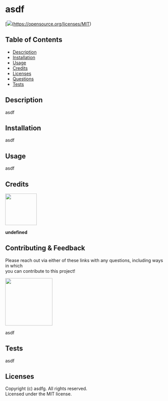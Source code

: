 # asdf
  [<img src="https://img.shields.io/badge/License-MIT-yellow.svg"/>(https://opensource.org/licenses/MIT)

  ## Table of Contents
  - [Description](#description)
  - [Installation](#installation)
  - [Usage](#usage)
  - [Credits](#credits)
  - [Licenses](#licenses)
  - [Questions](#questions)
  - [Tests](#tests)

  ## Description
  asdf

  ## Installation
  asdf

  ## Usage
  asdf

  ## Credits
  [<img src="https://github.com/undefined.png?" width="100"/>](https://github.com/undefined)  

  **undefined**

  ## Contributing & Feedback 

  Please reach out via either of these links with any questions, including ways in which  
  you can contribute to this project!

  [<img src="https://github.com/asdf.png?" width="150"/>](https://github.com/asdf)  
  
  asdf

  ## Tests
  asdf

  ## Licenses
  
  Copyright (c) asdfg. All rights reserved.  
  Licensed under the MIT license.
